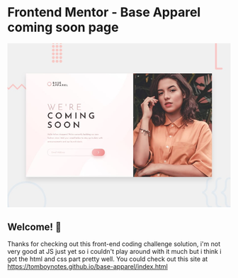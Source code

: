 # Frontend Mentor - Base Apparel coming soon page

![Design preview for the Base Apparel coming soon page coding challenge](./design/desktop-preview.jpg)

## Welcome! 👋

Thanks for checking out this front-end coding challenge solution, i'm not very good at JS just yet so i couldn't play around with it much but i think i got the html and css part pretty well. You could check out this site at https://tomboynotes.github.io/base-apparel/index.html


 
